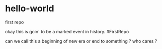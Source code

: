# hello-world
first repo

okay this is goin' to be a marked event in history. #FirstRepo

can we call this a beginning of new era or end to something ? who cares ?
